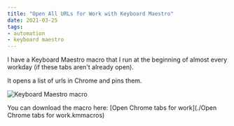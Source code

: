 ```yaml
---
title: "Open All URLs for Work with Keyboard Maestro"
date: 2021-03-25
tags:
- automation
- keyboard maestro
---
```


I have a Keyboard Maestro macro that I run at the beginning of almost every workday (if these tabs aren't already open).

It opens a list of urls in Chrome and pins them.

![Keyboard Maestro macro](Blog/2021-03-25-open-all-urls-for-work-with-keyboard-maestro/keyboard-maestro.png)

You can download the macro here: [Open Chrome tabs for work](./Open Chrome tabs for work.kmmacros)